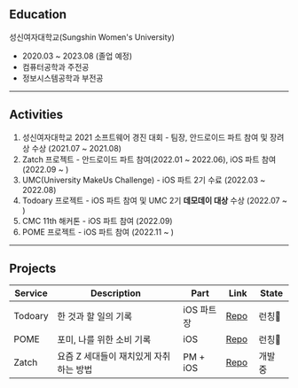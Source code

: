 ## Education

성신여자대학교(Sungshin Women's University)

- 2020.03 ~ 2023.08 (졸업 예정)
- 컴퓨터공학과 주전공
- 정보시스템공학과 부전공

---

## Activities

1. 성신여자대학교 2021 소프트웨어 경진 대회 - 팀장, 안드로이드 파트 참여 및 장려상 수상 (2021.07 ~ 2021.08)
2. Zatch 프로젝트 - 안드로이드 파트 참여(2022.01 ~ 2022.06), iOS 파트 참여 (2022.09 ~ )
3. UMC(University MakeUs Challenge) - iOS 파트 2기 수료 (2022.03 ~ 2022.08)
4. Todoary 프로젝트 - iOS 파트 참여 및 UMC 2기 **데모데이 대상** 수상 (2022.07 ~ )
5. CMC 11th 해커톤 - iOS 파트 참여 (2022.09)
6. POME 프로젝트 - iOS 파트 참여 (2022.11 ~ )

---

## Projects

| Service | Description | Part | Link | State |
| --- | --- | --- | --- | --- |
| Todoary | 한 것과 할 일의 기록 | iOS 파트장 | [Repo](https://github.com/Todoary/Todoary-iOS)  | 런칭🍎 |
| POME | 포미, 나를 위한 소비 기록 | iOS | [Repo](https://github.com/PomeTeam/POME_iOS) | 런칭🍏 |
| Zatch | 요즘 Z 세대들이 재치있게 자취하는 방법 | PM + iOS | [Repo](https://github.com/Zatch-Team/Zatch_iOS) | 개발 중 |
